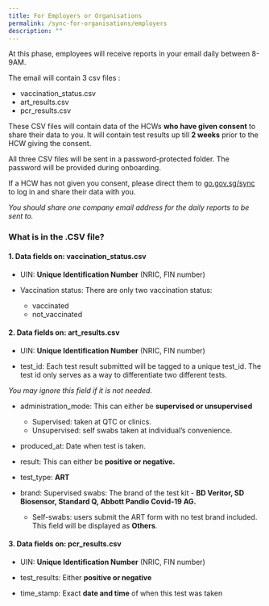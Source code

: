 ```yaml
---
title: For Employers or Organisations
permalink: /sync-for-organisations/employers
description: ""
---
```

At this phase, employees will receive reports in your email daily between 8-9AM. 

The email will contain 3 csv files :
* vaccination_status.csv
* art_results.csv
* pcr_results.csv

These CSV files will contain data of the HCWs **who have given consent** to share their data to you. It will contain test results up till **2 weeks** prior to the HCW giving the consent. 

All three CSV files will be sent in a password-protected folder. The password will be provided during onboarding.

If a HCW has not given you consent, please direct them to [go.gov.sg/sync](https://sync.covid.gov.sg/) to log in and share their data with you.

*You should share one company email address for the daily reports to be sent to.*

### **What is in the .CSV file?**

#### **1. Data fields on: vaccination_status.csv**


* UIN: **Unique Identification Number** (NRIC, FIN number)


* Vaccination status: There are only two vaccination status:	
	* vaccinated
	* not_vaccinated



#### **2. Data fields on: art_results.csv**

*   UIN: **Unique Identification Number** (NRIC, FIN number)


*   test_id: Each test result submitted will be tagged to a unique test_id. The test id only serves as a way to differentiate two different tests. 

*You may ignore this field if it is not needed.*

*   administration_mode: This can either be **supervised or unsupervised**
	* Supervised: taken at QTC or clinics.
	* Unsupervised: self swabs taken at individual’s convenience.

*   produced_at: Date when test is taken. 


*   result: This can either be **positive or negative.**


*   test_type: **ART** 


*   brand: Supervised swabs: The brand of the test kit - **BD Veritor, SD Biosensor, Standard Q, Abbott Pandio Covid-19 AG.**
	* Self-swabs: users submit the ART form with no test brand included. This field will be displayed as **Others**.



#### **3. Data fields on: pcr_results.csv**

*   UIN: **Unique Identification Number** (NRIC, FIN number)


*   test_results: Either **positive or negative**


* time_stamp: Exact **date and time** of when this test was taken